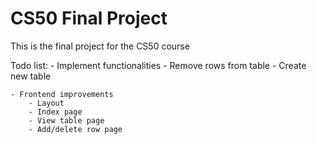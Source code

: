# CS50 Final Project
 This is the final project for the CS50 course

Todo list:
    - Implement functionalities
        - Remove rows from table
        - Create new table
    
    - Frontend improvements
        - Layout
        - Index page
        - View table page
        - Add/delete row page